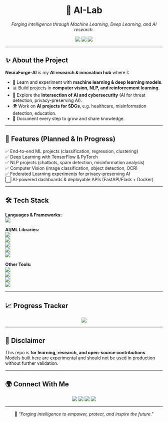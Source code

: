 <h1 align="center">🧠 AI-Lab</h1>
<p align="center">
  <i>Forging intelligence through Machine Learning, Deep Learning, and AI research.</i>
</p>

<p align="center">
  <img src="https://img.shields.io/badge/Status-Active-success?style=for-the-badge" />
  <img src="https://img.shields.io/github/license/CharlesKariuki-001/NeuraForge-AI?style=for-the-badge" />
  <img src="https://img.shields.io/github/stars/CharlesKariuki-001/NeuraForge-AI?style=for-the-badge&color=yellow" />
</p>

---

## ✨ About the Project

**NeuraForge-AI** is my **AI research & innovation hub** where I:  
- 🧠 Learn and experiment with **machine learning & deep learning models**.  
- 📊 Build projects in **computer vision, NLP, and reinforcement learning**.  
- 🔐 Explore the **intersection of AI and cybersecurity** (AI for threat detection, privacy-preserving AI).  
- 🌍 Work on **AI projects for SDGs**, e.g. healthcare, misinformation detection, education.  
- 📖 Document every step to grow and share knowledge.  

---

## 🚀 Features (Planned & In Progress)

✅ End-to-end ML projects (classification, regression, clustering)  
✅ Deep Learning with TensorFlow & PyTorch  
✅ NLP projects (chatbots, spam detection, misinformation analysis)  
✅ Computer Vision (image classification, object detection, OCR)  
✅ Federated Learning experiments for privacy-preserving AI  
⬜ AI-powered dashboards & deployable APIs (FastAPI/Flask + Docker)  

---

## 🛠️ Tech Stack

**Languages & Frameworks:**  
<img src="https://skillicons.dev/icons?i=python,cpp,java,typescript,javascript,react,nodejs" />

**AI/ML Libraries:**  
<img src="https://img.shields.io/badge/TensorFlow-FF6F00?style=for-the-badge&logo=tensorflow&logoColor=white" />  
<img src="https://img.shields.io/badge/PyTorch-EE4C2C?style=for-the-badge&logo=pytorch&logoColor=white" />  
<img src="https://img.shields.io/badge/Scikit--learn-F7931E?style=for-the-badge&logo=scikit-learn&logoColor=white" />  
<img src="https://img.shields.io/badge/OpenCV-5C3EE8?style=for-the-badge&logo=opencv&logoColor=white" />  
<img src="https://img.shields.io/badge/HuggingFace-FCC624?style=for-the-badge&logo=huggingface&logoColor=black" />  

**Other Tools:**  
<img src="https://img.shields.io/badge/Docker-2496ED?style=for-the-badge&logo=docker&logoColor=white" />  
<img src="https://img.shields.io/badge/FastAPI-009688?style=for-the-badge&logo=fastapi&logoColor=white" />  
<img src="https://img.shields.io/badge/Flask-000000?style=for-the-badge&logo=flask&logoColor=white" />  
<img src="https://img.shields.io/badge/SQL-003B57?style=for-the-badge&logo=postgresql&logoColor=white" />  

---
## 📈 Progress Tracker

<p align="center">
  <img src="https://github-readme-stats.vercel.app/api/pin/?username=CharlesKariuki-001&repo=NeuraForge-AI&theme=tokyonight" />
</p>

---

## 📖 Disclaimer

This repo is **for learning, research, and open-source contributions**.  
Models built here are experimental and should not be used in production without further validation.  

---

## 🌍 Connect With Me

<p align="center">
  <a href="mailto:yourname@gmail.com"><img src="https://img.shields.io/badge/Gmail-D14836?style=for-the-badge&logo=gmail&logoColor=white" /></a>
  <a href="https://linkedin.com/in/yourprofile"><img src="https://img.shields.io/badge/LinkedIn-0077B5?style=for-the-badge&logo=linkedin&logoColor=white" /></a>
  <a href="https://x.com/yourhandle"><img src="https://img.shields.io/badge/X-000000?style=for-the-badge&logo=twitter&logoColor=white" /></a>
  <a href="https://github.com/CharlesKariuki-001"><img src="https://img.shields.io/badge/GitHub-181717?style=for-the-badge&logo=github&logoColor=white" /></a>
</p>

---

<p align="center">
  💭 <i>"Forging intelligence to empower, protect, and inspire the future."</i>
</p>



